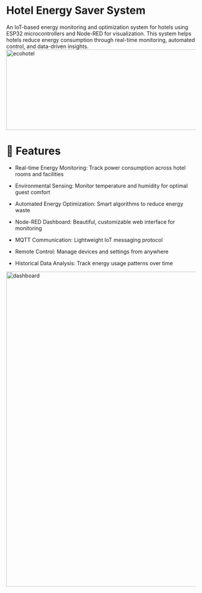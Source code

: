 # Hotel Energy Saver System
An IoT-based energy monitoring and optimization system for hotels using ESP32 microcontrollers and Node-RED for visualization. This system helps hotels reduce energy consumption through real-time monitoring, automated control, and data-driven insights.
<img width="548" height="214" alt="ecohotel" src="https://github.com/user-attachments/assets/3b9b478c-f874-4db8-bdce-0f66616f7fc0" />

# 🌟 Features

- Real-time Energy Monitoring: Track power consumption across hotel rooms and facilities

- Environmental Sensing: Monitor temperature and humidity for optimal guest comfort

- Automated Energy Optimization: Smart algorithms to reduce energy waste

- Node-RED Dashboard: Beautiful, customizable web interface for monitoring

- MQTT Communication: Lightweight IoT messaging protocol

- Remote Control: Manage devices and settings from anywhere

- Historical Data Analysis: Track energy usage patterns over time
  
<img width="1912" height="838" alt="dashboard" src="https://github.com/user-attachments/assets/04ab1b2a-e43f-49b4-baaa-71d37d112d40" />
